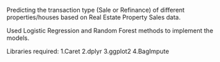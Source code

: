 Predicting the transaction type (Sale or Refinance) of different properties/houses based on Real Estate Property Sales data.

Used Logistic Regression and Random Forest methods to implement the models.


Libraries required:
1.Caret
2.dplyr
3.ggplot2
4.BagImpute
